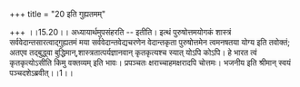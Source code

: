 +++
title = "20 इति गुह्यतमम्"

+++
।।15.20।। अध्यायार्थमुपसंहरति -- इतीति। इत्थं पुरुषोत्तमयोगकं शास्त्रं
सर्ववेदान्तसारत्वाद्गुह्यतमं मया सर्ववेदान्तवेद्यचरणेन वेदान्तकृता
पुरुषोत्तमेन त्वमनषतया योग्य इति तवोक्तं; अतएव तद्बुद्ध्वा
बुद्धिमान्,शास्त्रतात्पर्यज्ञानवान् कृतकृत्यश्च स्यात् योऽपि कोऽपि। हे
भारत त्वं कृतकृत्योऽसीति किमु वक्तव्यम् इति भावः। प्रपञ्चतः
क्षराच्चाहमक्षरादपि चोत्तमः। भजनीय इति श्रीमान् स्वयं
पञ्चदशेऽब्रवीत्।।1।।

